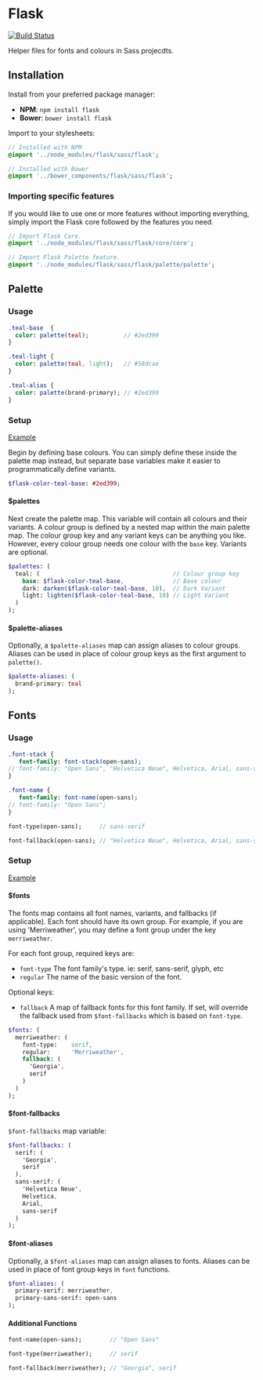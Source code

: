 # Flask

[![Build Status](https://api.travis-ci.org/jaradlight/flask.png?branch=master)](https://travis-ci.org/jaradlight/flask)

Helper files for fonts and colours in Sass projecdts.

## Installation

Install from your preferred package manager:

- **NPM**: `npm install flask`
- **Bower**: `bower install flask`

Import to your stylesheets:

``` sass
// Installed with NPM
@import '../node_modules/flask/sass/flask';

// Installed with Bower
@import '../bower_components/flask/sass/flask';
```

### Importing specific features

If you would like to use one or more features without importing everything, simply import the Flask core followed by the features you need.

``` sass
// Import Flask Core.
@import '../node_modules/flask/sass/flask/core/core';

// Import Flask Palette feature.
@import '../node_modules/flask/sass/flask/palette/palette';
```

## Palette

### Usage

``` sass
.teal-base  {
  color: palette(teal);          // #2ed399
}

.teal-light {
  color: palette(teal, light);   // #58dcae
}

.teal-alias {
  color: palette(brand-primary); // #2ed399
}
```

### Setup

[Example](https://github.com/jaradlight/flask/blob/master/test/setup/_palette.scss)

Begin by defining base colours. You can simply define these inside the palette map instead, but separate base variables make it easier to programmatically define variants.

``` sass
$flask-color-teal-base: #2ed399;
```

#### $palettes

Next create the palette map. This variable will contain all colours and their variants. A colour group is defined by a nested map within the main palette map. The colour group key and any variant keys can be anything you like. However, every colour group needs one colour with the `base` key. Variants are optional.

``` sass
$palettes: (
  teal: (                                      // Colour group key
    base: $flask-color-teal-base,              // Base colour
    dark: darken($flask-color-teal-base, 10),  // Dark Variant
    light: lighten($flask-color-teal-base, 10) // Light Variant
  )
);
```

#### $palette-aliases

Optionally, a `$palette-aliases` map can assign aliases to colour groups. Aliases can be used in place of colour group keys as the first argument to `palette()`.

``` sass
$palette-aliases: (
  brand-primary: teal
);
```


## Fonts

### Usage

``` sass
.font-stack {
   font-family: font-stack(open-sans);
// font-family: "Open Sans", "Helvetica Neue", Helvetica, Arial, sans-serif
}

.font-name {
   font-family: font-name(open-sans);
// font-family: "Open Sans";
}

font-type(open-sans);     // sans-serif

font-fallback(open-sans); // "Helvetica Neue", Helvetica, Arial, sans-serif
```

### Setup

[Example](https://github.com/jaradlight/flask/blob/master/test/setup/_font.scss)

#### $fonts

The fonts map contains all font names, variants, and fallbacks (if applicable).
Each font should have its own group. For example, if you are using 'Merriweather', you may define a font group under the key `merriweather`.

For each font group, required keys are:

* `font-type` The font family's type. ie: serif, sans-serif, glyph, etc
* `regular` The name of the basic version of the font.

Optional keys:
* `fallback` A map of fallback fonts for this font family. If set, will override the fallback used from `$font-fallbacks` which is based on `font-type`.



``` sass
$fonts: (
  merriweather: (
    font-type:    serif,
    regular:      'Merriweather',
    fallback: (
      'Georgia',
      serif
    )
  )
);
```

#### $font-fallbacks

`$font-fallbacks` map variable:

``` sass
$font-fallbacks: (
  serif: (
    'Georgia',
    serif
  ),
  sans-serif: (
    'Helvetica Neue',
    Helvetica,
    Arial,
    sans-serif
  )
);
```

#### $font-aliases

Optionally, a `$font-aliases` map can assign aliases to fonts. Aliases can be used in place of font group keys in `font` functions.

``` sass
$font-aliases: (
  primary-serif: merriweather,
  primary-sans-serif: open-sans
);
```

#### Additional Functions

``` sass
font-name(open-sans);        // "Open Sans"

font-type(merriweather);     // serif

font-fallback(merriweather); // "Georgia", serif
```
